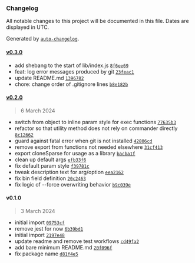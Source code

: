 ### Changelog

All notable changes to this project will be documented in this file. Dates are displayed in UTC.

Generated by [`auto-changelog`](https://github.com/CookPete/auto-changelog).

#### [v0.3.0](https://github.com/ayan4m1/git-clone-sparse/compare/v0.2.0...v0.3.0)

- add shebang to the start of lib/index.js [`8f6ee69`](https://github.com/ayan4m1/git-clone-sparse/commit/8f6ee692d2cf0dc1f6a307b2957a3a49db326f25)
- feat: log error messages produced by git [`23feac1`](https://github.com/ayan4m1/git-clone-sparse/commit/23feac170b2565fb9e4261d79616c256c422ea66)
- update README.md [`1396782`](https://github.com/ayan4m1/git-clone-sparse/commit/13967828e3baaecc44c915155a3941f96fd5f071)
- chore: change order of .gitignore lines [`b8e182b`](https://github.com/ayan4m1/git-clone-sparse/commit/b8e182be6520af3c2861e36c2593c3321dabcad7)

#### [v0.2.0](https://github.com/ayan4m1/git-clone-sparse/compare/v0.1.0...v0.2.0)

> 6 March 2024

- switch from object to inline param style for exec functions [`77635b3`](https://github.com/ayan4m1/git-clone-sparse/commit/77635b38699e7ccbb5b9470fcd4cad677a89d58c)
- refactor so that utility method does not rely on commander directly [`8c12662`](https://github.com/ayan4m1/git-clone-sparse/commit/8c12662d07ff1bc02b40c204e35d093bd3c5177a)
- guard against fatal error when git is not installed [`42806cd`](https://github.com/ayan4m1/git-clone-sparse/commit/42806cd0b4e2c0c5507c3cb39548c9291c7dbd1f)
- remove export from functions not needed elsewhere [`31cf413`](https://github.com/ayan4m1/git-clone-sparse/commit/31cf413f969034b253889dc949d9df782e0b7c1f)
- export cloneSparse for usage as a library [`bacba1f`](https://github.com/ayan4m1/git-clone-sparse/commit/bacba1f2cc87569646634209ae347422d5b2799f)
- clean up default args [`efb33f6`](https://github.com/ayan4m1/git-clone-sparse/commit/efb33f670dce7f2d16b49a7f8d57139bbe2d0b8d)
- fix default param style [`f39781c`](https://github.com/ayan4m1/git-clone-sparse/commit/f39781c39ba9ab017326ae2192b95fea27d21f9b)
- tweak description text for arg/option [`eea2162`](https://github.com/ayan4m1/git-clone-sparse/commit/eea21620830ada1a7ac8b0a8bfced83a3316618f)
- fix bin field definition [`20c2463`](https://github.com/ayan4m1/git-clone-sparse/commit/20c246382b7f13812fe58a9c7043aca0b67ca2f5)
- fix logic of --force overwriting behavior [`b9c039e`](https://github.com/ayan4m1/git-clone-sparse/commit/b9c039ed54aaf6bb3282f17e06c161930619b944)

#### v0.1.0

> 3 March 2024

- initial import [`09753cf`](https://github.com/ayan4m1/git-clone-sparse/commit/09753cfc14017b9644674e8e12c18ac9f8c30111)
- remove jest for now [`6b39bd1`](https://github.com/ayan4m1/git-clone-sparse/commit/6b39bd1ee5930b6f88e9b013cf450424c3e1c376)
- initial import [`2197e48`](https://github.com/ayan4m1/git-clone-sparse/commit/2197e48f2df6a847c8b1905085024c6d9ef63407)
- update readme and remove test workflows [`cd49fa2`](https://github.com/ayan4m1/git-clone-sparse/commit/cd49fa2c409c20c48ffafbc0fa7f0be5f32bc995)
- add bare minimum README.md [`20f096f`](https://github.com/ayan4m1/git-clone-sparse/commit/20f096f51c4b23cdb37160653135a33c62f26b7a)
- fix package name [`d81f4e5`](https://github.com/ayan4m1/git-clone-sparse/commit/d81f4e5d9790e5d92ab79753fa4bd65f3b14615b)
